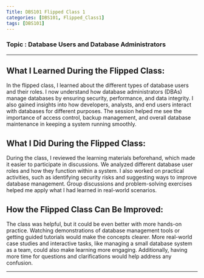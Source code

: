 ```yaml
---
Title: DBS101 Flipped Class 1
categories: [DBS101, Flipped_Class1]
tags: [DBS101]
---
```


### Topic : Database Users and Database Administrators
____

## What I Learned During the Flipped Class:
In the flipped class, I learned about the different types of database users and their roles. I now understand how database administrators (DBAs) manage databases by ensuring security, performance, and data integrity. I also gained insights into how developers, analysts, and end users interact with databases for different purposes. The session helped me see the importance of access control, backup management, and overall database maintenance in keeping a system running smoothly.

## What I Did During the Flipped Class:
During the class, I reviewed the learning materials beforehand, which made it easier to participate in discussions. We analyzed different database user roles and how they function within a system. I also worked on practical activities, such as identifying security risks and suggesting ways to improve database management. Group discussions and problem-solving exercises helped me apply what I had learned in real-world scenarios.

## How the Flipped Class Can Be Improved:
The class was helpful, but it could be even better with more hands-on practice. Watching demonstrations of database management tools or getting guided tutorials would make the concepts clearer. More real-world case studies and interactive tasks, like managing a small database system as a team, could also make learning more engaging. Additionally, having more time for questions and clarifications would help address any confusion.

____




